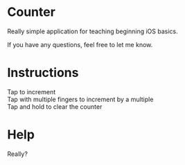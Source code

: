 # Counter
Really simple application for teaching beginning iOS basics.

If you have any questions, feel free to let me know.

# Instructions
Tap to increment <br />
Tap with multiple fingers to increment by a multiple <br />
Tap and hold to clear the counter <br />

# Help
Really?
